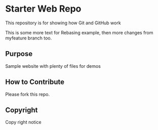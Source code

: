 # Starter Web Repo

This repository is for showing how Git and GitHub work

This is some more text for Rebasing example, then more changes from myfeature
branch too.

## Purpose

Sample website with plenty of files for demos

## How to Contribute

Please fork this repo.

## Copyright

Copy right notice
